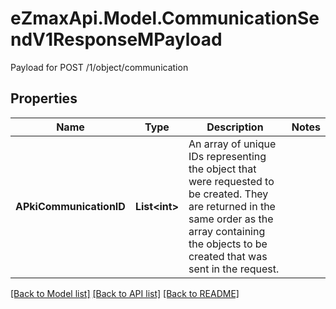 # eZmaxApi.Model.CommunicationSendV1ResponseMPayload
Payload for POST /1/object/communication

## Properties

Name | Type | Description | Notes
------------ | ------------- | ------------- | -------------
**APkiCommunicationID** | **List&lt;int&gt;** | An array of unique IDs representing the object that were requested to be created.  They are returned in the same order as the array containing the objects to be created that was sent in the request. | 

[[Back to Model list]](../README.md#documentation-for-models) [[Back to API list]](../README.md#documentation-for-api-endpoints) [[Back to README]](../README.md)

